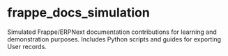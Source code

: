 # frappe_docs_simulation
Simulated Frappe/ERPNext documentation contributions for learning and demonstration purposes. Includes Python scripts and guides for exporting User records.
